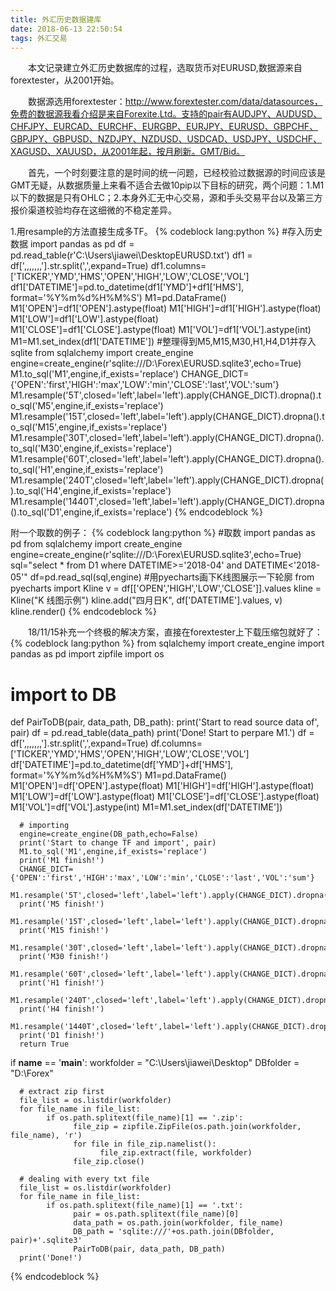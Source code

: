 ```yaml
---
title: 外汇历史数据建库
date: 2018-06-13 22:50:54
tags: 外汇交易
---
```


&emsp;&emsp;本文记录建立外汇历史数据库的过程，选取货币对EURUSD,数据源来自forextester，从2001开始。

<!--more-->

&emsp;&emsp;数据源选用forextester：http://www.forextester.com/data/datasources，免费的数据源我看介绍是来自Forexite.Ltd。支持的pair有AUDJPY、AUDUSD、CHFJPY、EURCAD、EURCHF、EURGBP、EURJPY、EURUSD、GBPCHF、GBPJPY、GBPUSD、NZDJPY、NZDUSD、USDCAD、USDJPY、USDCHF、XAGUSD、XAUUSD，从2001年起，按月刷新。GMT/Bid。

&emsp;&emsp;首先，一个时刻要注意的是时间的统一问题，已经校验过数据源的时间应该是GMT无疑，从数据质量上来看不适合去做10pip以下目标的研究，两个问题：1.M1以下的数据是只有OHLC；2.本身外汇无中心交易，源和手头交易平台以及第三方报价渠道校验均存在这细微的不稳定差异。

1.用resample的方法直接生成多TF。
{% codeblock lang:python %}
#存入历史数据
import pandas as pd
df = pd.read_table(r'C:\Users\jiawei\DesktopEURUSD.txt')
df1 = df['<TICKER>,<DTYYYYMMDD>,<TIME>,<OPEN>,<HIGH>,<LOW>,<CLOSE>,<VOL>'].str.split(',',expand=True)
df1.columns=['TICKER','YMD','HMS','OPEN','HIGH','LOW','CLOSE','VOL']
df1['DATETIME']=pd.to_datetime(df1['YMD']+df1['HMS'], format='%Y%m%d%H%M%S')
M1=pd.DataFrame()
M1['OPEN']=df1['OPEN'].astype(float)
M1['HIGH']=df1['HIGH'].astype(float)
M1['LOW']=df1['LOW'].astype(float)
M1['CLOSE']=df1['CLOSE'].astype(float)
M1['VOL']=df1['VOL'].astype(int)
M1=M1.set_index(df1['DATETIME'])
#整理得到M5,M15,M30,H1,H4,D1并存入sqlite
from sqlalchemy import create_engine
engine=create_engine(r'sqlite:///D:\Forex\EURUSD.sqlite3',echo=True)
M1.to_sql('M1',engine,if_exists='replace')
CHANGE_DICT={'OPEN':'first','HIGH':'max','LOW':'min','CLOSE':'last','VOL':'sum'}
M1.resample('5T',closed='left',label='left').apply(CHANGE_DICT).dropna().to_sql('M5',engine,if_exists='replace')
M1.resample('15T',closed='left',label='left').apply(CHANGE_DICT).dropna().to_sql('M15',engine,if_exists='replace')
M1.resample('30T',closed='left',label='left').apply(CHANGE_DICT).dropna().to_sql('M30',engine,if_exists='replace')
M1.resample('60T',closed='left',label='left').apply(CHANGE_DICT).dropna().to_sql('H1',engine,if_exists='replace')
M1.resample('240T',closed='left',label='left').apply(CHANGE_DICT).dropna().to_sql('H4',engine,if_exists='replace')
M1.resample('1440T',closed='left',label='left').apply(CHANGE_DICT).dropna().to_sql('D1',engine,if_exists='replace')
{% endcodeblock %}

附一个取数的例子：
{% codeblock lang:python %}
#取数
import pandas as pd
from sqlalchemy import create_engine
engine=create_engine(r'sqlite:///D:\Forex\EURUSD.sqlite3',echo=True)
sql="select * from D1 where DATETIME>='2018-04' and DATETIME<'2018-05'"
df=pd.read_sql(sql,engine)
#用pyecharts画下K线图展示一下轮廓
from pyecharts import Kline
v = df[['OPEN','HIGH','LOW','CLOSE']].values
kline = Kline("K 线图示例")
kline.add("四月日K", df['DATETIME'].values, v)
kline.render()
{% endcodeblock %}

&emsp;&emsp;18/11/15补充一个终极的解决方案，直接在forextester上下载压缩包就好了：
{% codeblock lang:python %}
from sqlalchemy import create_engine
import pandas as pd
import zipfile
import os

# import to DB
def PairToDB(pair, data_path, DB_path):
      print('Start to read source data of', pair)
      df = pd.read_table(data_path)
      print('Done! Start to perpare M1.')
      df = df['<TICKER>,<DTYYYYMMDD>,<TIME>,<OPEN>,<HIGH>,<LOW>,<CLOSE>,<VOL>'].str.split(',',expand=True)
      df.columns=['TICKER','YMD','HMS','OPEN','HIGH','LOW','CLOSE','VOL']
      df['DATETIME']=pd.to_datetime(df['YMD']+df['HMS'], format='%Y%m%d%H%M%S')
      M1=pd.DataFrame()
      M1['OPEN']=df['OPEN'].astype(float)
      M1['HIGH']=df['HIGH'].astype(float)
      M1['LOW']=df['LOW'].astype(float)
      M1['CLOSE']=df['CLOSE'].astype(float)
      M1['VOL']=df['VOL'].astype(int)
      M1=M1.set_index(df['DATETIME'])
      
      # importing
      engine=create_engine(DB_path,echo=False)
      print('Start to change TF and import', pair)
      M1.to_sql('M1',engine,if_exists='replace')
      print('M1 finish!')
      CHANGE_DICT={'OPEN':'first','HIGH':'max','LOW':'min','CLOSE':'last','VOL':'sum'}
      M1.resample('5T',closed='left',label='left').apply(CHANGE_DICT).dropna().to_sql('M5',engine,if_exists='replace')
      print('M5 finish!')
      M1.resample('15T',closed='left',label='left').apply(CHANGE_DICT).dropna().to_sql('M15',engine,if_exists='replace')
      print('M15 finish!')
      M1.resample('30T',closed='left',label='left').apply(CHANGE_DICT).dropna().to_sql('M30',engine,if_exists='replace')
      print('M30 finish!')
      M1.resample('60T',closed='left',label='left').apply(CHANGE_DICT).dropna().to_sql('H1',engine,if_exists='replace')
      print('H1 finish!')
      M1.resample('240T',closed='left',label='left').apply(CHANGE_DICT).dropna().to_sql('H4',engine,if_exists='replace')
      print('H4 finish!')
      M1.resample('1440T',closed='left',label='left').apply(CHANGE_DICT).dropna().to_sql('D1',engine,if_exists='replace')
      print('D1 finish!')
      return True

if __name__ == '__main__': 
      workfolder = "C:\\Users\\jiawei\\Desktop"
      DBfolder = "D:\\Forex"
      
      # extract zip first
      file_list = os.listdir(workfolder)
      for file_name in file_list:
            if os.path.splitext(file_name)[1] == '.zip':         
                  file_zip = zipfile.ZipFile(os.path.join(workfolder, file_name), 'r')
                  for file in file_zip.namelist():
                        file_zip.extract(file, workfolder)
                  file_zip.close()   
      
      # dealing with every txt file
      file_list = os.listdir(workfolder)
      for file_name in file_list:
            if os.path.splitext(file_name)[1] == '.txt':
                  pair = os.path.splitext(file_name)[0]
                  data_path = os.path.join(workfolder, file_name)
                  DB_path = 'sqlite:///'+os.path.join(DBfolder, pair)+'.sqlite3'
                  PairToDB(pair, data_path, DB_path)
      print('Done!')
{% endcodeblock %}